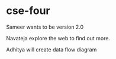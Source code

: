 # cse-four
Sameer wants to be version 2.0

Navateja explore the web to find out more.

Adhitya will create data flow diagram